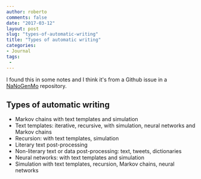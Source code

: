 ```yaml
---
author: roberto
comments: false
date: "2017-03-12"
layout: post
slug: "types-of-automatic-writing"
title: "Types of automatic writing"
categories:
- Journal
tags:
 -
---
```


I found this in some notes and I think it's from a Github issue in a [NaNoGenMo](https://nanogenmo.github.io) repository.

## Types of automatic writing

- Markov chains with text templates and simulation
- Text templates: iterative, recursive, with simulation, neural networks and Markov chains
- Recursion: with text templates, simulation
- Literary text post-processing
- Non-literary text or data post-processing: text, tweets, dictionaries
- Neural networks: with text templates and simulation
- Simulation with text templates, recursion, Markov chains, neural networks
